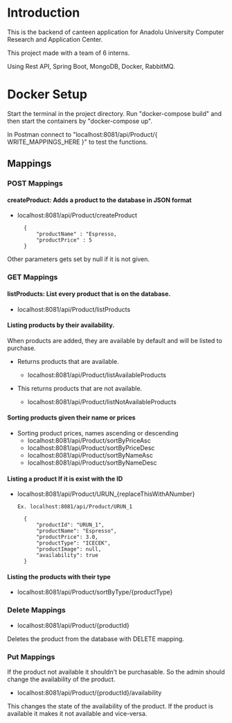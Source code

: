 # Introduction

This is the backend of canteen application for Anadolu University Computer Research and Application Center.

This project made with a team of 6 interns.

Using Rest API, Spring Boot, MongoDB, Docker, RabbitMQ. 

# Docker Setup

Start the terminal in the project directory. Run "docker-compose build" and then start the containers by "docker-compose up".

In Postman connect to "localhost:8081/api/Product/{ WRITE_MAPPINGS_HERE }" to test the functions.

## Mappings
### POST Mappings
#### createProduct: Adds a product to the database in JSON format

- localhost:8081/api/Product/createProduct

        {
            "productName" : "Espresso,
            "productPrice" : 5
        }

Other parameters gets set by null if it is not given.

### GET Mappings
#### listProducts: List every product that is on the database.
- localhost:8081/api/Product/listProducts

#### Listing products by their availability.
When products are added, they are available by default and will be listed to purchase.
- Returns products that are available.
  - localhost:8081/api/Product/listAvailableProducts

- This returns products that are not available.
  - localhost:8081/api/Product/listNotAvailableProducts


#### Sorting products given their name or prices

- Sorting product prices, names ascending or descending
  - localhost:8081/api/Product/sortByPriceAsc
  - localhost:8081/api/Product/sortByPriceDesc
  - localhost:8081/api/Product/sortByNameAsc
  - localhost:8081/api/Product/sortByNameDesc

#### Listing a product If it is exist with the ID
- localhost:8081/api/Product/URUN_{replaceThisWithANumber}

      Ex. localhost:8081/api/Product/URUN_1
     
        {
            "productId": "URUN_1",
            "productName": "Espresso",
            "productPrice": 3.0,
            "productType": "ICECEK",
            "productImage": null,
            "availability": true
        }         

#### Listing the products with their type
- localhost:8081/api/Product/sortByType/{productType}

### Delete Mappings
- localhost:8081/api/Product/{productId}

Deletes the product from the database with DELETE mapping.

### Put Mappings
If the product not available it shouldn't be purchasable. So the admin should change the availability of the product.
- localhost:8081/api/Product/{productId}/availability

This changes the state of the availability of the product. If the product is available it makes it not available and vice-versa.